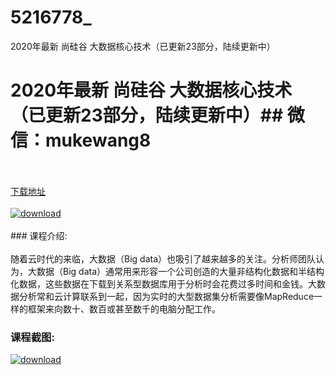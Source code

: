 # 5216778_
2020年最新 尚硅谷 大数据核心技术（已更新23部分，陆续更新中）
# 2020年最新 尚硅谷 大数据核心技术（已更新23部分，陆续更新中）## 微信：mukewang8
<br/></br>[下载地址](http://www.36tz.cn/article/5216778 "下载地址")
<br/></br>[![download](http://36tz.cn/muke_img/2020_12_2-25.png "下载地址")](http://www.36tz.cn/article/5216778 "下载地址")
<br/></br>### 课程介绍:<br/></br>随着云时代的来临，大数据（Big data）也吸引了越来越多的关注。分析师团队认为，大数据（Big data）通常用来形容一个公司创造的大量非结构化数据和半结构化数据，这些数据在下载到关系型数据库用于分析时会花费过多时间和金钱。大数据分析常和云计算联系到一起，因为实时的大型数据集分析需要像MapReduce一样的框架来向数十、数百或甚至数千的电脑分配工作。

### 课程截图:
[![download](http://36tz.cn/muke_img/2020_12_1-26.png "下载地址")](http://www.36tz.cn/article/5216778 "下载地址")
